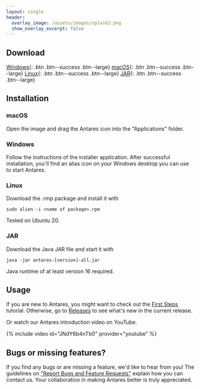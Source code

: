 ```yaml
---
layout: single
header:
  overlay_image: /assets/images/splash2.png
  show_overlay_excerpt: false
---
```


## Download

[Windows](https://github.com/flandreas/antares/releases/download/v1.21.0/Antares-1.21.0.msi){: .btn .btn--success .btn--large}
[macOS](https://github.com/flandreas/antares/releases/download/v1.21.0/Antares-1.21.0.dmg){: .btn .btn--success .btn--large}
[Linux](https://github.com/flandreas/antares/releases/download/v1.21.0/antares-1.21.0-1.x86_64.rpm){: .btn .btn--success .btn--large}
[JAR](https://github.com/flandreas/antares/releases/download/v1.21.0/antares-1.21.0.jar){: .btn .btn--success .btn--large}

## Installation

### macOS

Open the image and drag the Antares icon into the "Applications" folder.

### Windows

Follow the instructions of the installer application. After successful installation, you'll find an alias icon on your Windows desktop you can use to start Antares.

### Linux

Download the .rmp package and install it with

`sudo alien -i <name of package>.rpm`

Tested on Ubuntu 20.

### JAR

Download the Java JAR file and start it with

`java -jar antares-[version]-all.jar`

Java runtime of at least version 16 required. 

## Usage

If you are new to Antares, you might want to check out the [First Steps](/user-manual/english/first-steps/first-steps) tutorial. Otherwise, go to [Releases](/docs/releases/releases/) to see what's new in the current release.

Or watch our Antares introduction video on YouTube.

{% include video id="JNdY6b4nTb0" provider="youtube" %}

## Bugs or missing features?

If you find any bugs or are missing a feature, we'd like to hear from you! The guidelines on ["Report Bugs and Feature Requests"](/docs/issues/) explain how you can contact us. Your collaboration in making Antares better is truly appreciated.
